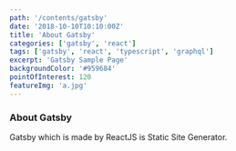 ```yaml
---
path: '/contents/gatsby'
date: '2018-10-10T10:10:00Z'
title: 'About Gatsby'
categories: ['gatsby', 'react']
tags: ['gatsby', 'react', 'typescript', 'graphql']
excerpt: 'Gatsby Sample Page'
backgroundColor: '#959684'
pointOfInterest: 120
featureImg: 'a.jpg'
---
```


### About Gatsby

Gatsby which is made by ReactJS is Static Site Generator.
